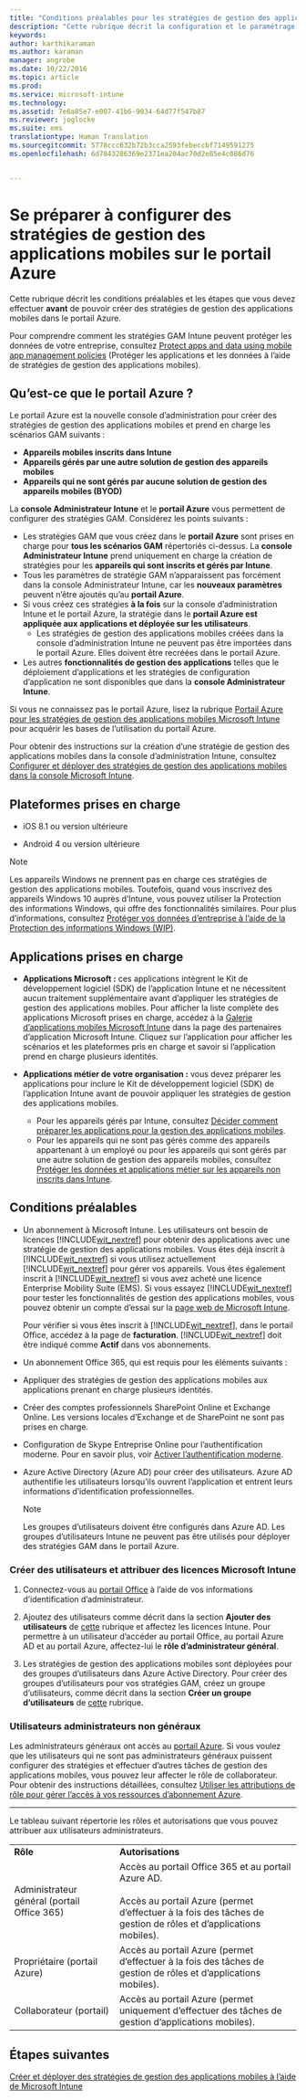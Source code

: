 ```yaml
---
title: "Conditions préalables pour les stratégies de gestion des applications mobiles | Microsoft Intune"
description: "Cette rubrique décrit la configuration et le paramétrage des utilisateurs requis avant de pouvoir créer des stratégies de gestion des applications mobiles."
keywords: 
author: karthikaraman
ms.author: karaman
manager: angrobe
ms.date: 10/22/2016
ms.topic: article
ms.prod: 
ms.service: microsoft-intune
ms.technology: 
ms.assetid: 7e6a85e7-e007-41b6-9034-64d77f547b87
ms.reviewer: joglocke
ms.suite: ems
translationtype: Human Translation
ms.sourcegitcommit: 5778ccc632b72b3cca2593febeccbf7149591275
ms.openlocfilehash: 6d7843286369e2371ea204ac70d2e85e4c086d76


---
```


# Se préparer à configurer des stratégies de gestion des applications mobiles sur le portail Azure
Cette rubrique décrit les conditions préalables et les étapes que vous devez effectuer **avant** de pouvoir créer des stratégies de gestion des applications mobiles dans le portail Azure.

Pour comprendre comment les stratégies GAM Intune peuvent protéger les données de votre entreprise, consultez [Protect apps and data using mobile app management policies](protect-apps-and-data-with-microsoft-intune.md) (Protéger les applications et les données à l’aide de stratégies de gestion des applications mobiles).

## Qu’est-ce que le portail Azure ?
Le portail Azure est la nouvelle console d’administration pour créer des stratégies de gestion des applications mobiles et prend en charge les scénarios GAM suivants :
- **Appareils mobiles inscrits dans Intune**
- **Appareils gérés par une autre solution de gestion des appareils mobiles**
- **Appareils qui ne sont gérés par aucune solution de gestion des appareils mobiles (BYOD)**


La **console Administrateur Intune** et le **portail Azure** vous permettent de configurer des stratégies GAM.  Considérez les points suivants :

* Les stratégies GAM que vous créez dans le **portail Azure** sont prises en charge pour **tous les scénarios GAM** répertoriés ci-dessus. La **console Administrateur Intune** prend uniquement en charge la création de stratégies pour les **appareils qui sont inscrits et gérés par Intune**.
* Tous les paramètres de stratégie GAM n’apparaissent pas forcément dans la console Administrateur Intune, car les **nouveaux paramètres** peuvent n’être ajoutés qu’au **portail Azure**.
* Si vous créez ces stratégies **à la fois** sur la console d’administration Intune et le portail Azure, la stratégie dans le **portail Azure est appliquée aux applications et déployée sur les utilisateurs**.
    * Les stratégies de gestion des applications mobiles créées dans la console d’administration Intune ne peuvent pas être importées dans le portail Azure.  Elles doivent être recréées dans le portail Azure.
* Les autres **fonctionnalités de gestion des applications** telles que le déploiement d’applications et les stratégies de configuration d’application ne sont disponibles que dans la **console Administrateur Intune**.


Si vous ne connaissez pas le portail Azure, lisez la rubrique [Portail Azure pour les stratégies de gestion des applications mobiles Microsoft Intune](azure-portal-for-microsoft-intune-mam-policies.md) pour acquérir les bases de l’utilisation du portail Azure.

Pour obtenir des instructions sur la création d’une stratégie de gestion des applications mobiles dans la console d’administration Intune, consultez [Configurer et déployer des stratégies de gestion des applications mobiles dans la console Microsoft Intune](configure-and-deploy-mobile-application-management-policies-in-the-microsoft-intune-console.md).


##  Plateformes prises en charge
- iOS 8.1 ou version ultérieure

- Android 4 ou version ultérieure

>[!NOTE]
>Les appareils Windows ne prennent pas en charge ces stratégies de gestion des applications mobiles. Toutefois, quand vous inscrivez des appareils Windows 10 auprès d’Intune, vous pouvez utiliser la Protection des informations Windows, qui offre des fonctionnalités similaires. Pour plus d’informations, consultez [Protéger vos données d’entreprise à l’aide de la Protection des informations Windows (WIP)](https://technet.microsoft.com/en-us/itpro/windows/keep-secure/protect-enterprise-data-using-wip).

##  Applications prises en charge
* **Applications Microsoft :** ces applications intègrent le Kit de développement logiciel (SDK) de l’application Intune et ne nécessitent aucun traitement supplémentaire avant d’appliquer les stratégies de gestion des applications mobiles.
Pour afficher la liste complète des applications Microsoft prises en charge, accédez à la [Galerie d’applications mobiles Microsoft Intune](https://www.microsoft.com/en-us/cloud-platform/microsoft-intune-apps) dans la page des partenaires d’application Microsoft Intune. Cliquez sur l’application pour afficher les scénarios et les plateformes pris en charge et savoir si l’application prend en charge plusieurs identités.
* **Applications métier de votre organisation :** vous devez préparer les applications pour inclure le Kit de développement logiciel (SDK) de l’application Intune avant de pouvoir appliquer les stratégies de gestion des applications mobiles.

  * Pour les appareils gérés par Intune, consultez [Décider comment préparer les applications pour la gestion des applications mobiles](decide-how-to-prepare-apps-for-mobile-application-management-with-microsoft-intune.md).
  * Pour les appareils qui ne sont pas gérés comme des appareils appartenant à un employé ou pour les appareils qui sont gérés par une autre solution de gestion des appareils mobiles, consultez [Protéger les données et applications métier sur les appareils non inscrits dans Intune](protect-line-of-business-apps-and-data-on-devices-not-enrolled-in-microsoft-intune.md).

## Conditions préalables

-   Un abonnement à Microsoft Intune.    Les utilisateurs ont besoin de licences [!INCLUDE[wit_nextref](../includes/wit_nextref_md.md)] pour obtenir des applications avec une stratégie de gestion des applications mobiles.
Vous êtes déjà inscrit à [!INCLUDE[wit_nextref](../includes/wit_nextref_md.md)] si vous utilisez actuellement [!INCLUDE[wit_nextref](../includes/wit_nextref_md.md)] pour gérer vos appareils.  Vous êtes également inscrit à [!INCLUDE[wit_nextref](../includes/wit_nextref_md.md)] si vous avez acheté une licence Enterprise Mobility Suite (EMS). Si vous essayez [!INCLUDE[wit_nextref](../includes/wit_nextref_md.md)] pour tester les fonctionnalités de gestion des applications mobiles, vous pouvez obtenir un compte d’essai sur la [page web de Microsoft Intune](http://www.microsoft.com/en-us/server-cloud/products/microsoft-intune/).

    Pour vérifier si vous êtes inscrit à [!INCLUDE[wit_nextref](../includes/wit_nextref_md.md)], dans le portail Office, accédez à la page de **facturation**.  [!INCLUDE[wit_nextref](../includes/wit_nextref_md.md)] doit être indiqué comme **Actif** dans vos abonnements.

-   Un abonnement Office 365, qui est requis pour les éléments suivants :
  - Appliquer des stratégies de gestion des applications mobiles aux applications prenant en charge plusieurs identités.
  - Créer des comptes professionnels SharePoint Online et Exchange Online. Les versions locales d’Exchange et de SharePoint ne sont pas prises en charge.
-   Configuration de Skype Entreprise Online pour l’authentification moderne. Pour en savoir plus, voir [Activer l’authentification moderne](http://social.technet.microsoft.com/wiki/contents/articles/34339.skype-for-business-online-enable-your-tenant-for-modern-authentication.aspx).


- Azure Active Directory (Azure AD) pour créer des utilisateurs. Azure AD authentifie les utilisateurs lorsqu’ils ouvrent l’application et entrent leurs informations d’identification professionnelles.

    > [!NOTE]
    > Les groupes d’utilisateurs doivent être configurés dans Azure AD. Les groupes d’utilisateurs Intune ne peuvent pas être utilisés pour déployer des stratégies GAM dans le portail Azure.

### Créer des utilisateurs et attribuer des licences Microsoft Intune

1.  Connectez-vous au [portail Office](http://portal.office.com) à l’aide de vos informations d’identification d’administrateur.

2.  Ajoutez des utilisateurs comme décrit dans la section **Ajouter des utilisateurs** de [cette](https://docs.microsoft.com/en-us/intune/understand-explore/get-started-with-a-30-day-trial-of-microsoft-intune-step-2) rubrique et affectez les licences Intune. Pour permettre à un utilisateur d’accéder au portail Office, au portail Azure AD et au portail Azure, affectez-lui le **rôle d’administrateur général**.

5.  Les stratégies de gestion des applications mobiles sont déployées pour des groupes d’utilisateurs dans Azure Active Directory. Pour créer des groupes d’utilisateurs pour vos stratégies GAM, créez un groupe d’utilisateurs, comme décrit dans la section **Créer un groupe d’utilisateurs** de [cette](https://docs.microsoft.com/en-us/intune/understand-explore/get-started-with-a-30-day-trial-of-microsoft-intune-step-3) rubrique.

### Utilisateurs administrateurs non généraux

Les administrateurs généraux ont accès au [portail Azure](https://portal.azure.com).  Si vous voulez que les utilisateurs qui ne sont pas administrateurs généraux puissent configurer des stratégies et effectuer d’autres tâches de gestion des applications mobiles, vous pouvez leur affecter le rôle de collaborateur. Pour obtenir des instructions détaillées, consultez [Utiliser les attributions de rôle pour gérer l’accès à vos ressources d’abonnement Azure](https://azure.microsoft.com/en-us/documentation/articles/role-based-access-control-configure/).

---------------------------------

Le tableau suivant répertorie les rôles et autorisations que vous pouvez attribuer aux utilisateurs administrateurs.

|||
|--|----|
|**Rôle**|**Autorisations**|
|Administrateur général (portail Office 365)|Accès au portail Office 365 et au portail Azure AD.<br /><br />Accès au portail Azure (permet d’effectuer à la fois des tâches de gestion de rôles et d’applications mobiles).|
|Propriétaire (portail Azure)|Accès au portail Azure (permet d’effectuer à la fois des tâches de gestion de rôles et d’applications mobiles).|
|Collaborateur (portail)|Accès au portail Azure (permet uniquement d’effectuer des tâches de gestion d’applications mobiles).|




## Étapes suivantes
[Créer et déployer des stratégies de gestion des applications mobiles à l’aide de Microsoft Intune](create-and-deploy-mobile-app-management-policies-with-microsoft-intune.md)



<!--HONumber=Oct16_HO3-->


